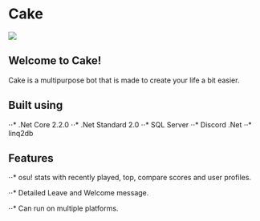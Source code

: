 Cake
======
![](https://cake.s-ul.eu/lbofRWcs)

## Welcome to Cake!

Cake is a multipurpose bot that is made to create your life a bit easier.

Built using
------
⋅⋅* .Net Core 2.2.0
⋅⋅* .Net Standard 2.0
⋅⋅* SQL Server
⋅⋅* Discord .Net
⋅⋅* linq2db 

Features
------
⋅⋅* osu! stats with recently played, top, compare scores and user profiles.

⋅⋅* Detailed Leave and Welcome message.

⋅⋅* Can run on multiple platforms.

